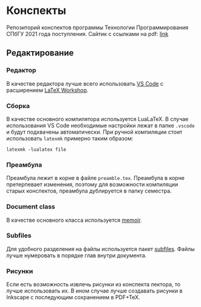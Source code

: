 # Конспекты

Репозиторий конспектов программы Технологии Программирования СПбГУ 2021 года поступления.
Сайтик с ссылками на pdf: [link](https://wowaster.github.io/lecture-notes/)

## Редактирование

### Редактор

В качестве редактора лучше всего использовать [VS Code](https://code.visualstudio.com/) с расширением [LaTeX Workshop](https://marketplace.visualstudio.com/items?itemName=James-Yu.latex-workshop).

### Сборка

В качестве основного компилятора используется LuaLaTeX.
В случае использования VS Code необходимые настройки лежат в папке `.vscode` и будут подхвачены автоматически.
При ручной компиляции стоит использовать `latexmk` примерно таким образом:

```shell
latexmk -lualatex file
```

### Преамбула

Преамбула лежит в корне в файле `preamble.tex`.
Преамбула в корне претерпевает изменения, поэтому для возможности компиляции старых конспектов, преамбула дублируется в папку семестра.

### Document class

В качестве основного класса используется [memoir](https://ctan.org/pkg/memoir).

### Subfiles

Для удобного разделения на файлы используется пакет [subfiles](https://ctan.org/pkg/subfiles). Файлы лучше нумеровать в порядке глав внутри документа.

### Рисунки

Если есть возможность извлечь рисунки из конспекта лектора, то лучше использовать их. В ином случае лучше создавать рисунки в Inkscape с последующим сохранением в PDF+TeX.
